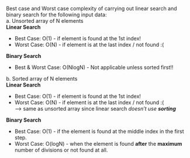 Best case and Worst case complexity of carrying out linear search and binary search for the following input data:
<br>a. Unsorted array of N elements
<br>**Linear Search**
- Best Case: O(1) - if element is found at the 1st index!
- Worst Case: O(N) - if element is at the last index / not found :(

**Binary Search**
- Best & Worst Case: O(NlogN) - Not applicable unless sorted first!!

b. Sorted array of N elements
<br>**Linear Search**
- Best Case: O(1) - if element is found at the 1st index!
- Worst Case: O(N) - if element is at the last index / not found :(
  <br>--> same as unsorted array since linear search _doesn’t use **sorting**_

**Binary Search**
- Best Case: O(1) - if the element is found at the middle index in the first step.
- Worst Case: O(logN) - when the element is found **after** the **maximum** number of divisions or not found at all.
